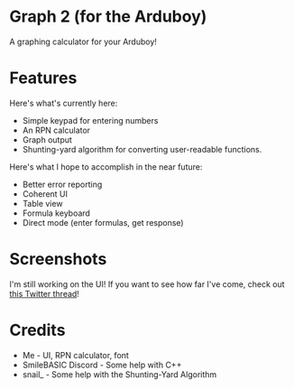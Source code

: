 # Graph 2 (for the Arduboy)

A graphing calculator for your Arduboy!

# Features

Here's what's currently here:
* Simple keypad for entering numbers
* An RPN calculator
* Graph output
* Shunting-yard algorithm for converting user-readable functions.

Here's what I hope to accomplish in the near future:
* Better error reporting
* Coherent UI
* Table view
* Formula keyboard
* Direct mode (enter formulas, get response)

# Screenshots

I'm still working on the UI! If you want to see how far I've come, check out [this Twitter thread](https://twitter.com/V360dev/status/1191078748256456706)!

# Credits

* Me - UI, RPN calculator, font
* SmileBASIC Discord - Some help with C++
* snail_ - Some help with the Shunting-Yard Algorithm
